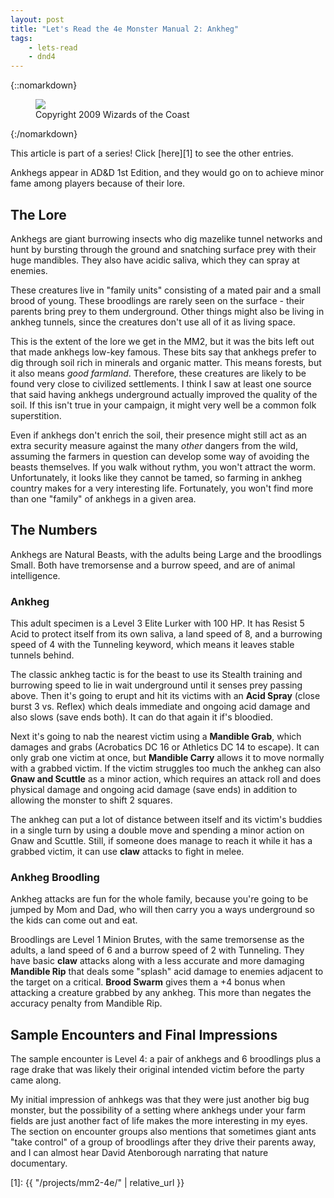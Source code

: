 ```yaml
---
layout: post
title: "Let's Read the 4e Monster Manual 2: Ankheg"
tags:
    - lets-read
    - dnd4
---
```


{::nomarkdown}
<figure class="right">
  <img src="{{ "/assets/wir-mm2-4e-ankheg.png" | absolute_url }}"/>
  <figcaption>
    Copyright 2009 Wizards of the Coast
  </figcaption>
</figure>
{:/nomarkdown}

This article is part of a series! Click [here][1] to see the other entries.

Ankhegs appear in AD&D 1st Edition, and they would go on to achieve minor fame
among players because of their lore.

## The Lore

Ankhegs are giant burrowing insects who dig mazelike tunnel networks and hunt by
bursting through the ground and snatching surface prey with their huge
mandibles. They also have acidic saliva, which they can spray at enemies.

These creatures live in "family units" consisting of a mated pair and a small
brood of young. These broodlings are rarely seen on the surface - their parents
bring prey to them underground. Other things might also be living in ankheg
tunnels, since the creatures don't use all of it as living space.

This is the extent of the lore we get in the MM2, but it was the bits left out
that made ankhegs low-key famous. These bits say that ankhegs prefer to dig
through soil rich in minerals and organic matter. This means forests, but it
also means _good farmland_. Therefore, these creatures are likely to be found
very close to civilized settlements. I think I saw at least one source that said
having ankhegs underground actually improved the quality of the soil. If this
isn't true in your campaign, it might very well be a common folk superstition.

Even if ankhegs don't enrich the soil, their presence might still act as an
extra security measure against the many _other_ dangers from the wild, assuming
the farmers in question can develop some way of avoiding the beasts
themselves. If you walk without rythm, you won't attract the
worm. Unfortunately, it looks like they cannot be tamed, so farming in ankheg
country makes for a very interesting life. Fortunately, you won't find more than
one "family" of ankhegs in a given area.

## The Numbers

Ankhegs are Natural Beasts, with the adults being Large and the broodlings
Small. Both have tremorsense and a burrow speed, and are of animal intelligence.

### Ankheg

This adult specimen is a Level 3 Elite Lurker with 100 HP. It has Resist 5 Acid
to protect itself from its own saliva, a land speed of 8, and a burrowing speed
of 4 with the Tunneling keyword, which means it leaves stable tunnels behind.

The classic ankheg tactic is for the beast to use its Stealth training and
burrowing speed to lie in wait underground until it senses prey passing
above. Then it's going to erupt and hit its victims with an **Acid Spray**
(close burst 3 vs. Reflex) which deals immediate and ongoing acid damage and
also slows (save ends both). It can do that again it if's bloodied.

Next it's going to nab the nearest victim using a **Mandible Grab**, which
damages and grabs (Acrobatics DC 16 or Athletics DC 14 to escape). It can only
grab one victim at once, but **Mandible Carry** allows it to move normally with
a grabbed victim. If the victim struggles too much the ankheg can also **Gnaw
and Scuttle** as a minor action, which requires an attack roll and does physical
damage and ongoing acid damage (save ends) in addition to allowing the monster
to shift 2 squares.

The ankheg can put a lot of distance between itself and its victim's buddies in
a single turn by using a double move and spending a minor action on Gnaw and
Scuttle. Still, if someone does manage to reach it while it has a grabbed
victim, it can use **claw** attacks to fight in melee.

### Ankheg Broodling

Ankheg attacks are fun for the whole family, because you're going to be jumped
by Mom and Dad, who will then carry you a ways underground so the kids can come
out and eat.

Broodlings are Level 1 Minion Brutes, with the same tremorsense as the adults, a
land speed of 6 and a burrow speed of 2 with Tunneling. They have basic **claw**
attacks along with a less accurate and more damaging **Mandible Rip** that deals
some "splash" acid damage to enemies adjacent to the target on a
critical. **Brood Swarm** gives them a +4 bonus when attacking a creature
grabbed by any ankheg. This more than negates the accuracy penalty from Mandible
Rip.

## Sample Encounters and Final Impressions

The sample encounter is Level 4: a pair of ankhegs and 6 broodlings plus a rage
drake that was likely their original intended victim before the party came
along.

My initial impression of anhkegs was that they were just another big bug
monster, but the possibility of a setting where ankhegs under your farm fields
are just another fact of life makes the more interesting in my eyes. The section
on encounter groups also mentions that sometimes giant ants "take control" of a
group of broodlings after they drive their parents away, and I can almost hear
David Atenborough narrating that nature documentary.

[1]: {{ "/projects/mm2-4e/" | relative_url }}
